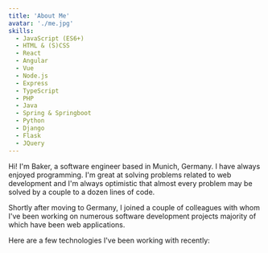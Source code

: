 ```yaml
---
title: 'About Me'
avatar: './me.jpg'
skills:
  - JavaScript (ES6+)
  - HTML & (S)CSS
  - React
  - Angular
  - Vue
  - Node.js
  - Express
  - TypeScript
  - PHP
  - Java
  - Spring & Springboot
  - Python
  - Django
  - Flask
  - JQuery
---
```


Hi! I'm Baker, a software engineer based in Munich, Germany. I have always enjoyed programming. I'm great at solving problems related to web development and I'm always optimistic that almost every problem may be solved by a couple to a dozen lines of code.

Shortly after moving to Germany, I joined a couple of colleagues with whom I've been working on numerous software development projects majority of which have been web applications. 

Here are a few technologies I've been working with recently:
